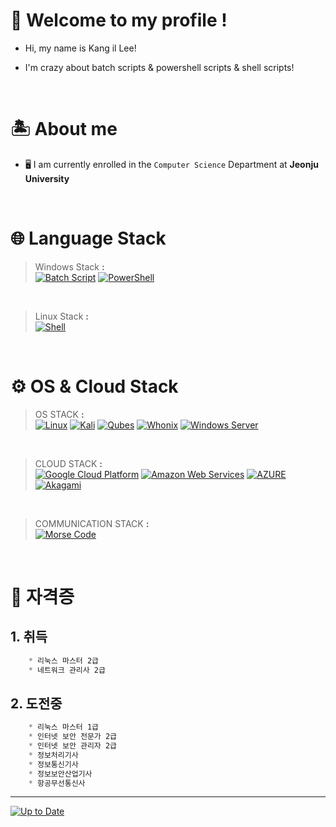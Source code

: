 #  📃 Welcome to my profile !
* Hi, my name is Kang il Lee!

* I'm crazy about batch scripts & powershell scripts & shell scripts!
<br>

# 🏝️ About me

* 🖥️ I am currently enrolled in the `Computer Science` Department at **Jeonju University**
<br>

# 🌐 Language Stack

> Windows Stack **:**<br>
[![Batch Script](https://img.shields.io/badge/BATCH_SCRIPT-%234D4D4D.svg?style=for-the-badge&logo=windows-terminal&logoColor=white)](https://github.com/Memori-al/Batch)
[![PowerShell](https://img.shields.io/badge/PowerShell-%235391FE.svg?style=for-the-badge&logo=powershell&logoColor=white)](https://github.com/Memori-al/Powershell)<br>

<br>

> Linux Stack **:**<br>
[![Shell](https://img.shields.io/badge/BASH%20SCRIPT-black?style=for-the-badge&logo=GNU%20BASH&logoColor=white)](https://github.com/Memori-al/bash-scripts)

<br>


# ⚙️ OS & Cloud Stack

> OS STACK **:**<br>
[![Linux](https://img.shields.io/badge/CENTOS-262577?style=for-the-badge&logo=centos&logoColor=white)](https://www.centos.org)
[![Kali](https://img.shields.io/badge/Kali-557C94?style=for-the-badge&logo=kalilinux&logoColor=white)](https://www.kali.org/)
[![Qubes](https://img.shields.io/badge/qubeOS-3874D8?style=for-the-badge&logo=qubesos&logoColor=white)](https://www.qubes-os.org/)
[![Whonix](https://img.shields.io/badge/Whonix-6CAC4D?style=for-the-badge&logo=enpass&logoColor=white)](https://www.whonix.org/)
[![Windows Server](https://img.shields.io/badge/Windows%20Server-0078D4?style=for-the-badge&logo=windows11&logoColor=white)](https://www.microsoft.com/en-us/windows-server)

<br>

> CLOUD STACK **:**<br>
[![Google Cloud Platform](https://img.shields.io/badge/GCP-4285F4?style=for-the-badge&logo=googlecloud&logoColor=white)](https://cloud.google.com/)
[![Amazon Web Services](https://img.shields.io/badge/AWS-FF9900?style=for-the-badge&logo=amazonaws&logoColor=white)](https://aws.amazon.com/)
[![AZURE](https://img.shields.io/badge/AZURE-0078D4?style=for-the-badge&logo=microsoftazure&logoColor=white)](https://azure.microsoft.com/)
[![Akagami](https://img.shields.io/badge/Akagami-0096D6?style=for-the-badge&logo=akamai&logoColor=white)](https://www.linode.com/)

<br>

> COMMUNICATION STACK **:**<br>
[![Morse Code](https://img.shields.io/badge/radio%20telegraph-00AC47?style=for-the-badge&logo=audiomack&logoColor=white)](https://www.cq.or.kr/qh_quagm02_007.do)

<br>

# 📑 자격증
## 1. 취득
```css
    * 리눅스 마스터 2급
    * 네트워크 관리사 2급
```
    
## 2. 도전중
```css       
    * 리눅스 마스터 1급                    
    * 인터넷 보안 전문가 2급 
    * 인터넷 보안 관리자 2급              
    * 정보처리기사
    * 정보통신기사
    * 정보보안산업기사
    * 항공무선통신사
```
<hr>

 [![Up to Date](https://github.com/ikatyang/emoji-cheat-sheet/workflows/Up%20to%20Date/badge.svg)](https://github.com/Memori-al/bash-scripts)
